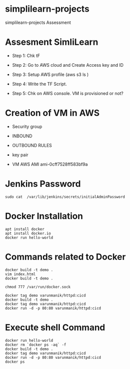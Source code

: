 # simplilearn-projects
simplilearn-projects Assessment 

# Assesment SimliLearn 
- Step 1: Chk tF 
- Step 2: Go to AWS cloud and Create Access key and ID



- Step 3: Setup AWS profile (aws s3 ls ) 
- Step 4: Write the TF Script. 
- Step 5: Chk on AWS console. VM is provisioned or not?


# Creation of VM in AWS 
 - Security group 
 - INBOUND
 - OUTBOUND RULES
 - key pair

- VM AWS AMI ami-0cff7528ff583bf9a

# Jenkins Password
```
sudo cat  /var/lib/jenkins/secrets/initialAdminPassword
```

# Docker Installation 
 ```
apt install docker 
apt install docker.io
docker run hello-world

 ```

# Commands related to Docker 
```
docker build -t demo .
vim index.html
docker build -t demo .

chmod 777 /var/run/docker.sock

docker tag demo varunmanik/httpd:cicd
docker build -t demo .
docker tag demo varunmanik/httpd:cicd
docker run -d -p 80:80 varunmanik/httpd:cicd
```

# Execute shell Command 

```
docker run hello-world
docker rm `docker ps -aq` -f
docker build -t demo .
docker tag demo varunmanik/httpd:cicd
docker run -d -p 80:80 varunmanik/httpd:cicd
docker ps 
```